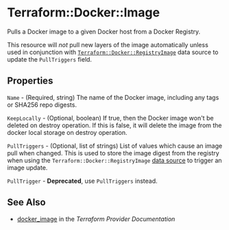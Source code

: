 # Terraform::Docker::Image

Pulls a Docker image to a given Docker host from a Docker Registry.

This resource will *not* pull new layers of the image automatically unless used in
conjunction with [`Terraform::Docker::RegistryImage`](/docs/providers/docker/d/registry_image.html)
data source to update the `PullTriggers` field.

## Properties

`Name` - (Required, string) The name of the Docker image, including any tags or SHA256 repo digests.

`KeepLocally` - (Optional, boolean) If true, then the Docker image won't be deleted on destroy operation. If this is false, it will delete the image from the docker local storage on destroy operation.

`PullTriggers` - (Optional, list of strings) List of values which cause an image pull when changed. This is used to store the image digest from the registry when using the `Terraform::Docker::RegistryImage` [data source](/docs/providers/docker/d/registry_image.html) to trigger an image update.

`PullTrigger` - **Deprecated**, use `PullTriggers` instead.


## See Also

* [docker_image](https://www.terraform.io/docs/providers/docker/r/image.html) in the _Terraform Provider Documentation_